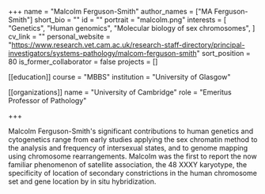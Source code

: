 +++
name = "Malcolm Ferguson-Smith"
author_names = ["MA Ferguson-Smith"]
short_bio = ""
id = ""
portrait = "malcolm.png"
interests = [
  "Genetics",
  "Human genomics",
  "Molecular biology of sex chromosomes",
]
cv_link = ""
personal_website = "https://www.research.vet.cam.ac.uk/research-staff-directory/principal-investigators/systems-pathology/malcom-ferguson-smith"
sort_position = 80
is_former_collaborator = false
projects = []

[[education]]
  course = "MBBS"
  institution = "University of Glasgow"

[[organizations]]
  name = "University of Cambridge"
  role = "Emeritus Professor of Pathology"

+++

Malcolm Ferguson-Smith's significant contributions to human genetics and cytogenetics range from early studies applying the sex chromatin method to the analysis and frequency of intersexual states, and to genome mapping using chromosome rearrangements. Malcolm was the first to report the now familiar phenomenon of satellite association, the 48 XXXY karyotype, the specificity of location of secondary constrictions in the human chromosome set and gene location by in situ hybridization.
